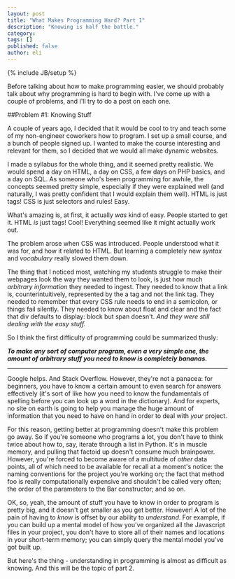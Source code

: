 ```yaml
---
layout: post
title: "What Makes Programming Hard? Part 1"
description: "Knowing is half the battle."
category: 
tags: []
published: false
author: eli
---
```

{% include JB/setup %}

Before talking about how to make programming easier, we should probably talk about why programming is hard to begin with. I've come up with a couple of problems, and I'll try to do a post on each one.

##Problem #1: Knowing Stuff

A couple of years ago, I decided that it would be cool to try and teach some of my non-engineer coworkers how to program. I set up a small course, and a bunch of people signed up. I wanted to make the course interesting and relevant for them, so I decided that we would all make dynamic websites.

I made a syllabus for the whole thing, and it seemed pretty realistic. We would spend a day on HTML, a day on CSS, a few days on PHP basics, and a day on SQL. As someone who's been programming for awhile, the concepts seemed pretty simple, especially if they were explained well (and naturally, I was pretty confident that I would explain them well). HTML is just tags! CSS is just selectors and rules! Easy. 

What's amazing is, at first, it actually *was* kind of easy. People started to get it. HTML *is* just tags! Cool! Everything seemed like it might actually work out.

The problem arose when CSS was introduced. People understood what it was for, and how it related to HTML. But learning a completely new  *syntax* and *vocabulary* really slowed them down.

The thing that I noticed most, watching my students struggle to make their webpages look the way they wanted them to look, is just how much *arbitrary information* they needed to ingest. They needed to know that a link is, counterintuitively, represented by the <span class="mono">a</span> tag and not the <span class="mono">link</span> tag. They needed to remember that every CSS rule needs to end in a semicolon, or things fail silently. They needed to know about <span class="mono">float</span> and <span class="mono">clear</span> and the fact that <span class="mono">div</span> defaults to <span class="mono">display: block</span> but <span class="mono">span</span> doesn't. *And they were still dealing with the easy stuff.*

So I think the first difficulty of programming could be summarized thusly:

***To make any sort of computer program, even a very simple one, the amount of arbitrary stuff you need to know is completely bananas.***

-------

Google helps. And Stack Overflow. However, they're not a panacea: for beginners, you have to know a certain amount to even search for answers effectively (it's sort of like how you need to know the fundamentals of spelling before you can look up a word in the dictionary). And for experts, no site on earth is going to help you manage the huge amount of information that you need to have on hand in order to deal with *your* project.

For this reason, getting better at programming doesn't make this problem go away. So if you're someone who programs a lot, you don't have to think twice about how to, say, iterate through a list in Python. It's in muscle memory, and pulling that factoid up doesn't consume much brainpower. However, you're forced to become aware of a multitude of *other* data points, all of which need to be available for recall at a moment's notice: the naming conventions for the project you're working on; the fact that method <span class="mono">foo</span> is really computationally expensive and shouldn't be called very often; the order of the parameters to the <span class="mono">Bar</span> constructor; and so on. 

OK, so, yeah, the amount of stuff you have to know in order to program is pretty big, and it doesn't get smaller as you get better. However! A lot of the pain of having to *know* is offset by our ability to *understand*. For example, if you can build up a mental model of how you've organized all the Javascript files in your project, you don't have to store all of their names and locations in your short-term memory; you can simply query the mental model you've got built up. 

But here's the thing - understanding in programming is almost as difficult as knowing. And this will be the topic of part 2. 